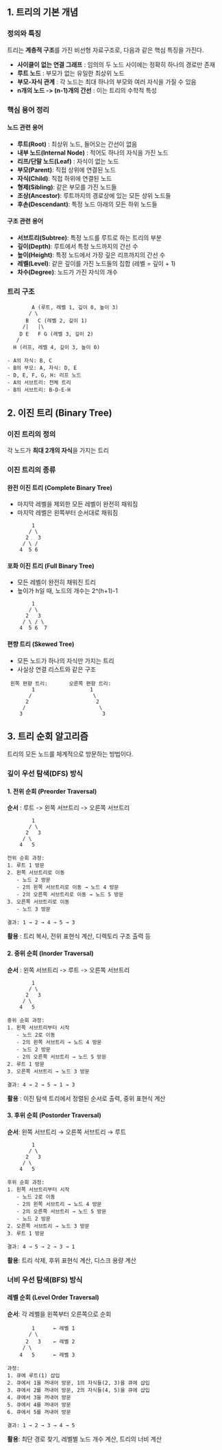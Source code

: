 ## 1. 트리의 기본 개념

### 정의와 특징

트리는 **계층적 구조**를 가진 비선형 자료구조로, 다음과 같은 핵심 특징을 가진다.

- **사이클이 없는 연결 그래프** : 임의의 두 노드 사이에는 정확히 하나의 경로만 존재
- **루트 노드** : 부모가 없는 유일한 최상위 노드
- **부모-자식 관계** : 각 노드는 최대 하나의 부모와 여러 자식을 가질 수 있음
- **n개의 노드 -> (n-1)개의 간선** : 이는 트리의 수학적 특성

### 핵심 용어 정리

#### 노드 관련 용어

- **루트(Root)** : 최상위 노드, 들어오는 간선이 없음
- **내부 노드(Internal Node)** : 적어도 하나의 자식을 가진 노드
- **리프/단말 노드(Leaf)** : 자식이 없는 노드
- **부모(Parent)**: 직접 상위에 연결된 노드
- **자식(Child)**: 직접 하위에 연결된 노드
- **형제(Sibling)**: 같은 부모를 가진 노드들
- **조상(Ancestor)**: 루트까지의 경로상에 있는 모든 상위 노드들
- **후손(Descendant)**: 특정 노드 아래의 모든 하위 노드들

#### 구조 관련 용어

- **서브트리(Subtree)**: 특정 노드를 루트로 하는 트리의 부분
- **깊이(Depth)**: 루트에서 특정 노드까지의 간선 수
- **높이(Height)**: 특정 노드에서 가장 깊은 리프까지의 간선 수
- **레벨(Level)**: 같은 깊이를 가진 노드들의 집합 (레벨 = 깊이 + 1)
- **차수(Degree)**: 노드가 가진 자식의 개수

### 트리 구조

```
        A (루트, 레벨 1, 깊이 0, 높이 3)
       / \
      B   C (레벨 2, 깊이 1)
     /|   |\
    D E   F G (레벨 3, 깊이 2)
   /
  H (리프, 레벨 4, 깊이 3, 높이 0)

- A의 자식: B, C
- B의 부모: A, 자식: D, E
- D, E, F, G, H: 리프 노드
- A의 서브트리: 전체 트리
- B의 서브트리: B-D-E-H
```

## 2. 이진 트리 (Binary Tree)

### 이진 트리의 정의

각 노드가 **최대 2개의 자식**을 가지는 트리

### 이진 트리의 종류

#### 완전 이진 트리 (Complete Binary Tree)

- 마지막 레벨을 제외한 모든 레벨이 완전히 채워짐
- 마지막 레벨은 왼쪽부터 순서대로 채워짐

```
        1
       / \
      2   3
     / \ /
    4  5 6
```

#### 포화 이진 트리 (Full Binary Tree)

- 모든 레벨이 완전히 채워진 트리
- 높이가 h일 때, 노드의 개수는 2^(h+1)-1

```
        1
       / \
      2   3
     / \ / \
    4  5 6  7
```

#### 편향 트리 (Skewed Tree)

- 모든 노드가 하나의 자식만 가지는 트리
- 사실상 연결 리스트와 같은 구조

```
 왼쪽 편향 트리:       오른쪽 편향 트리:
        1                  1
       /                    \
      2                      2
     /                        \
    3                          3
```

## 3. 트리 순회 알고리즘

트리의 모든 노드를 체계적으로 방문하는 방법이다.

### 깊이 우선 탐색(DFS) 방식

#### 1. 전위 순회 (Preorder Traversal)

**순서** : 루트 -> 왼쪽 서브트리 -> 오른쪽 서브트리

```
        1
       / \
      2   3
     / \
    4   5

전위 순회 과정:
1. 루트 1 방문
2. 왼쪽 서브트리로 이동
   - 노드 2 방문
   - 2의 왼쪽 서브트리로 이동 → 노드 4 방문
   - 2의 오른쪽 서브트리로 이동 → 노드 5 방문
3. 오른쪽 서브트리로 이동
   - 노드 3 방문

결과: 1 → 2 → 4 → 5 → 3
```

**활용** : 트리 복사, 전위 표현식 계산, 디렉토리 구조 출력 등

#### 2. 중위 순회 (Inorder Traversal)

**순서** : 왼쪽 서브트리 -> 루트 -> 오른쪽 서브트리

```
        1
       / \
      2   3
     / \
    4   5

중위 순회 과정:
1. 왼쪽 서브트리부터 시작
   - 노드 2로 이동
   - 2의 왼쪽 서브트리 → 노드 4 방문
   - 노드 2 방문
   - 2의 오른쪽 서브트리 → 노드 5 방문
2. 루트 1 방문
3. 오른쪽 서브트리 → 노드 3 방문

결과: 4 → 2 → 5 → 1 → 3
```

**활용** : 이진 탐색 트리에서 정렬된 순서로 출력, 중위 표현식 계산

#### 3. 후위 순회 (Postorder Traversal)

**순서**: 왼쪽 서브트리 → 오른쪽 서브트리 → 루트

```
        1
       / \
      2   3
     / \
    4   5

후위 순회 과정:
1. 왼쪽 서브트리부터 시작
   - 노드 2로 이동
   - 2의 왼쪽 서브트리 → 노드 4 방문
   - 2의 오른쪽 서브트리 → 노드 5 방문
   - 노드 2 방문
2. 오른쪽 서브트리 → 노드 3 방문
3. 루트 1 방문

결과: 4 → 5 → 2 → 3 → 1
```

**활용**: 트리 삭제, 후위 표현식 계산, 디스크 용량 계산

### 너비 우선 탐색(BFS) 방식

#### 레벨 순회 (Level Order Traversal)

**순서**: 각 레벨을 왼쪽부터 오른쪽으로 순회

```
        1      ← 레벨 1
       / \
      2   3    ← 레벨 2
     / \
    4   5      ← 레벨 3

과정:
1. 큐에 루트(1) 삽입
2. 큐에서 1을 꺼내어 방문, 1의 자식들(2, 3)을 큐에 삽입
3. 큐에서 2를 꺼내어 방문, 2의 자식들(4, 5)을 큐에 삽입
4. 큐에서 3을 꺼내어 방문
5. 큐에서 4를 꺼내어 방문
6. 큐에서 5를 꺼내어 방문

결과: 1 → 2 → 3 → 4 → 5
```

**활용**: 최단 경로 찾기, 레벨별 노드 개수 계산, 트리의 너비 계산
